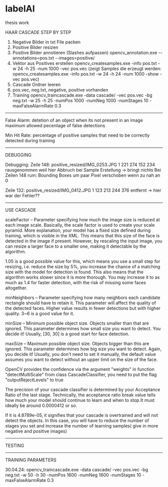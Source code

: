 # labelAI
thesis work

HAAR CASCADE STEP BY STEP

1. Negative Bilder in txt File packen
2. Positive Bilder resizen
3. Positive Bilder annotieren (Slashes aufpassen)
	opencv_annotation.exe --annotations=pos.txt --images=positive/
4. Vektor aus Positives erstellen
	opencv_createsamples.exe -info pos.txt -w 24 -h 25 -num 1000 -vec pos.vec
(zeigt Samples die erzeugt werden: opencv_createsamples.exe -info pos.txt -w 24 -h 24 -num 1000 -show -vec pos.vec)
5. Cascade Ordner leeren
6. pos.vec, neg.txt, negative, positive vorhanden
7. Training
	opencv_traincascade.exe -data cascade/ -vec pos.vec -bg neg.txt -w 25 -h 25 -numPos 1000 -numNeg 1000 -numStages 10 -maxFalseAlarmRate 0.3
------------------------------------------------------------------------------------------------

False Alarm: detetion of an object when its not present in an image
	     maximum allowed pecentage of false detections

Min Hit Rate: percentage of positive samples that need to be correctly detected during training

------------------------------------------------------------------------------------------------

DEBUGGING

Debugging: Zeile 148: positive_resized/IMG_0253.JPG 1 221 274 152 234 rausgenommen weil hier Abbruch bei Sample Erstellung
	-> bringt nichts
Bei Zeilen 148 rum: Bounding Boxes um paar Pixel verschoben wenn zu nah an 0

Zeile 132: positive_resized/IMG_0412.JPG 1 123 213 244 376 entfernt -> hier war der Fehler??

-----------------------------------------------------------------------------------------------
USE CASCADE 

scaleFactor – Parameter specifying how much the image size is reduced at each image scale.
Basically, the scale factor is used to create your scale pyramid. More explanation, your model has a fixed size defined during training, which is visible in the XML. This means that this size of the face is detected in the image if present. However, by rescaling the input image, you can resize a larger face to a smaller one, making it detectable by the algorithm.

1.05 is a good possible value for this, which means you use a small step for resizing, i.e. reduce the size by 5%, you increase the chance of a matching size with the model for detection is found. This also means that the algorithm works slower since it is more thorough. You may increase it to as much as 1.4 for faster detection, with the risk of missing some faces altogether.

minNeighbors – Parameter specifying how many neighbors each candidate rectangle should have to retain it.
This parameter will affect the quality of the detected faces. Higher value results in fewer detections but with higher quality. 3~6 is a good value for it.

minSize – Minimum possible object size. Objects smaller than that are ignored.
This parameter determines how small size you want to detect. You decide it! Usually, [30, 30] is a good start for face detection.

maxSize – Maximum possible object size. Objects bigger than this are ignored.
This parameter determines how big size you want to detect. Again, you decide it! Usually, you don't need to set it manually, the default value assumes you want to detect without an upper limit on the size of the face.


OpenCV provides the confidence via the argument "weights" in function "detectMultiScale" from class CascadeClassifier, you need to put the flag "outputRejectLevels" to true


The precision of your cascade classifier is determined by your Acceptance Ratio of the last stage. Technically, the acceptance ratio break value tells how much your model should continue to learn and when to stop.It must ideally be around 0.0000412 or so.

If it is 4.8789e-05, it signifies that your cascade is overtrained and will not detect the objects. In this case, you will have to reduce the number of stages you set and increase the number of learning samples( give in more negative and positive images)

-----------------------------------------------------------------------------------------------
TESTING

-----------------------------------------------------------------------------------------------
TRAINING PARAMETERS

30.04.24: opencv_traincascade.exe -data cascade/ -vec pos.vec -bg neg.txt -w 50 -h 30 -numPos 1600 -numNeg 1600 -numStages 10 -maxFalseAlarmRate 0.3
